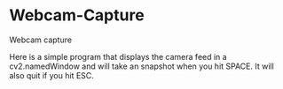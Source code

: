 # Webcam-Capture
Webcam capture

Here is a simple program that displays the camera feed in a cv2.namedWindow and will take an snapshot when you hit SPACE. It will also quit if you hit ESC.
